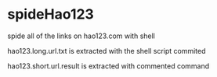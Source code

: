 spideHao123
===========

spide all of the links on hao123.com with shell

hao123.long.url.txt is extracted with the shell script commited

hao123.short.url.result is extracted with commented command
